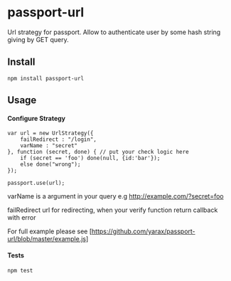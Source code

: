 # passport-url

Url strategy for passport. Allow to authenticate user by some hash string giving by GET query.

## Install

```
npm install passport-url
```

## Usage

#### Configure Strategy

```
var url = new UrlStrategy({
    failRedirect : "/login",
    varName : "secret"
}, function (secret, done) { // put your check logic here
    if (secret == 'foo') done(null, {id:'bar'});
    else done("wrong");
});

passport.use(url);
```

varName is a argument in your query e.g http://example.com/?secret=foo


failRedirect url for redirecting, when your verify function return callback with error

For full example please see [https://github.com/yarax/passport-url/blob/master/example.js]

#### Tests
```
npm test
```